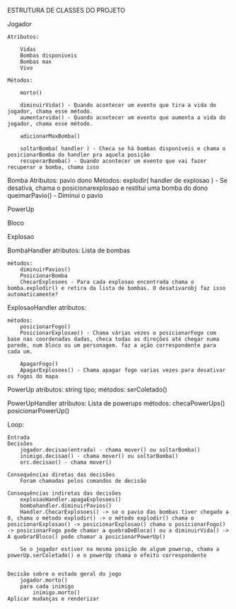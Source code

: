 ESTRUTURA DE CLASSES DO PROJETO

Jogador

    Atributos:

        Vidas
        Bombas disponiveis
        Bombas max
        Vivo

    Métodos:

        morto()

        diminuirVida() - Quando acontecer um evento que tira a vida do jogador, chama esse método.
        aumentarvida() - Quando acontecer um evento que aumenta a vida do jogador, chama esse método.

        adicionarMaxBomba()
        
        soltarBomba( handler ) - Checa se há bombas disponíveis e chama o posicionarBomba do handler pra aquela posição
        recuperarBomba() - Quando acontecer um evento que vai fazer recuperar a bomba, chama isso

Bomba
    Atributos:
        pavio
        dono
    Métodos:
        explodir( handler de explosao ) - Se desativa, chama o posicionarexplosao e restitui uma bomba do dono
        queimarPavio() - Diminui o pavio

PowerUp

Bloco

Explosao

BombaHandler
    atributos:
        Lista de bombas

    métodos:
        diminuirPavios()
        PosicionarBomba
        ChecarExplosoes - Para cada explosao encontrada chama o bomba.explodir() e retira da lista de bombas. O desativarobj faz isso automaticamente?

ExplosaoHandler
    atributos:

    métodos:
        posicionarFogo()
        PosicionarExplosao() - Chama várias vezes o posicionarFogo com base nas coordenadas dadas, checa todas as direções até chegar numa parede, num bloco ou um personagem. faz a ação correspondente para cada um.

        ApagarFogo()
        ApagarExplosoes() - Chama apagar fogo varias vezes para desativar os fogos do mapa

PowerUp
    atributos:
        string tipo;
    métodos:
        serColetado()

PowerUpHandler
    atributos:
        Lista de powerups
    métodos:
        checaPowerUps()
        posicionarPowerUp()

Loop:

    Entrada
    Decisões
        jogador.decisao(entrada) - chama mover() ou soltarBomba()
        inimigo.decisao() - chama mover() ou soltarBomba()
        orc.decisao() - chama mover()

    Consequências diretas das decisões
        Foram chamadas pelos comandos de decisão

    Consequências indiretas das decisões
        explosaoHandler.apagaExplosoes()
        bombahandler.diminuirPavios()
        Handler.ChecarExplosoes() -> se o pavio das bombas tiver chegado a 0, chama o método explodir() -> o método explodir() chama o posicionarExplosao() -> posicionarExplosao() chama o posicionarFogo() -> posicionarFogo pode chamar a quebraDeBloco() ou a diminuirVida() -> A quebrarBloco() pode chamar a posicionarPowerUp()
        
        Se o jogador estiver na mesma posição de algum powerup, chama a powerUp.serColetado() e o powerUp chama o efeito correspondente


    Decisão sobre o estado geral do jogo
        jogador.morto()
        para cada inimigo
            inimigo.morto()
    Aplicar mudanças e renderizar
